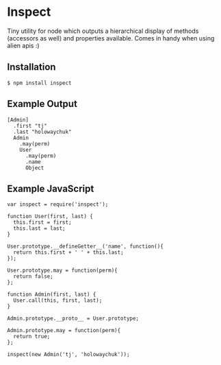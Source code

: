 
# Inspect

 Tiny utility for node which outputs a hierarchical display of methods (accessors as well) and properties available. Comes in handy when using alien apis :)

## Installation

    $ npm install inspect

## Example Output

    [Admin]
      .first "tj"
      .last "holowaychuk"
      Admin
        .may(perm)
        User
          .may(perm)
          .name
          Object

## Example JavaScript

    var inspect = require('inspect');

    function User(first, last) {
      this.first = first;
      this.last = last;
    }

    User.prototype.__defineGetter__('name', function(){
      return this.first + ' ' + this.last;
    });

    User.prototype.may = function(perm){
      return false;
    };

    function Admin(first, last) {
      User.call(this, first, last);
    }

    Admin.prototype.__proto__ = User.prototype;

    Admin.prototype.may = function(perm){
      return true;
    };

    inspect(new Admin('tj', 'holowaychuk'));